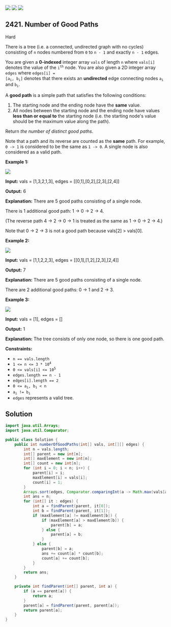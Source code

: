 [![](https://img.shields.io/github/stars/javadev/LeetCode-in-Java?label=Stars&style=flat-square)](https://github.com/javadev/LeetCode-in-Java)
[![](https://img.shields.io/github/forks/javadev/LeetCode-in-Java?label=Fork%20me%20on%20GitHub%20&style=flat-square)](https://github.com/javadev/LeetCode-in-Java/fork)
[![](https://img.shields.io/badge/-LeetCode%20in%20Kotlin-blue?style=flat-square)](https://github.com/javadev/LeetCode-in-Kotlin)

## 2421\. Number of Good Paths

Hard

There is a tree (i.e. a connected, undirected graph with no cycles) consisting of `n` nodes numbered from `0` to `n - 1` and exactly `n - 1` edges.

You are given a **0-indexed** integer array `vals` of length `n` where `vals[i]` denotes the value of the <code>i<sup>th</sup></code> node. You are also given a 2D integer array `edges` where <code>edges[i] = [a<sub>i</sub>, b<sub>i</sub>]</code> denotes that there exists an **undirected** edge connecting nodes <code>a<sub>i</sub></code> and <code>b<sub>i</sub></code>.

A **good path** is a simple path that satisfies the following conditions:

1.  The starting node and the ending node have the **same** value.
2.  All nodes between the starting node and the ending node have values **less than or equal to** the starting node (i.e. the starting node's value should be the maximum value along the path).

Return _the number of distinct good paths_.

Note that a path and its reverse are counted as the **same** path. For example, `0 -> 1` is considered to be the same as `1 -> 0`. A single node is also considered as a valid path.

**Example 1:**

![](https://assets.leetcode.com/uploads/2022/08/04/f9caaac15b383af9115c5586779dec5.png)

**Input:** vals = [1,3,2,1,3], edges = \[\[0,1],[0,2],[2,3],[2,4]]

**Output:** 6

**Explanation:** There are 5 good paths consisting of a single node.

There is 1 additional good path: 1 -> 0 -> 2 -> 4.

(The reverse path 4 -> 2 -> 0 -> 1 is treated as the same as 1 -> 0 -> 2 -> 4.)

Note that 0 -> 2 -> 3 is not a good path because vals[2] > vals[0]. 

**Example 2:**

![](https://assets.leetcode.com/uploads/2022/08/04/149d3065ec165a71a1b9aec890776ff.png)

**Input:** vals = [1,1,2,2,3], edges = \[\[0,1],[1,2],[2,3],[2,4]]

**Output:** 7

**Explanation:** There are 5 good paths consisting of a single node.

There are 2 additional good paths: 0 -> 1 and 2 -> 3. 

**Example 3:**

![](https://assets.leetcode.com/uploads/2022/08/04/31705e22af3d9c0a557459bc7d1b62d.png)

**Input:** vals = [1], edges = []

**Output:** 1

**Explanation:** The tree consists of only one node, so there is one good path. 

**Constraints:**

*   `n == vals.length`
*   <code>1 <= n <= 3 * 10<sup>4</sup></code>
*   <code>0 <= vals[i] <= 10<sup>5</sup></code>
*   `edges.length == n - 1`
*   `edges[i].length == 2`
*   <code>0 <= a<sub>i</sub>, b<sub>i</sub> < n</code>
*   <code>a<sub>i</sub> != b<sub>i</sub></code>
*   `edges` represents a valid tree.

## Solution

```java
import java.util.Arrays;
import java.util.Comparator;

public class Solution {
    public int numberOfGoodPaths(int[] vals, int[][] edges) {
        int n = vals.length;
        int[] parent = new int[n];
        int[] maxElement = new int[n];
        int[] count = new int[n];
        for (int i = 0; i < n; i++) {
            parent[i] = i;
            maxElement[i] = vals[i];
            count[i] = 1;
        }
        Arrays.sort(edges, Comparator.comparingInt(a -> Math.max(vals[a[0]], vals[a[1]])));
        int ans = n;
        for (int[] it : edges) {
            int a = findParent(parent, it[0]);
            int b = findParent(parent, it[1]);
            if (maxElement[a] != maxElement[b]) {
                if (maxElement[a] > maxElement[b]) {
                    parent[b] = a;
                } else {
                    parent[a] = b;
                }
            } else {
                parent[b] = a;
                ans += count[a] * count[b];
                count[a] += count[b];
            }
        }
        return ans;
    }

    private int findParent(int[] parent, int a) {
        if (a == parent[a]) {
            return a;
        }
        parent[a] = findParent(parent, parent[a]);
        return parent[a];
    }
}
```